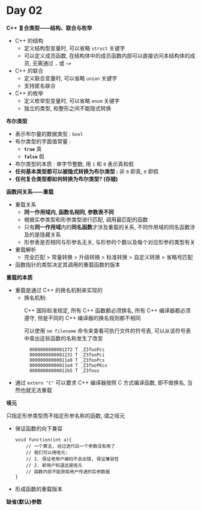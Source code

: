 # Day 02

**C++ 复合类型——结构、联合与枚举** <p>
- C++ 的结构
    - 定义结构型变量时, 可以省略 `struct` 关键字
    - 可以定义成员函数, 在结构体中的成员函数内部可以直接访问本结构体的成员, 无需通过 **`.`** 或 **`->`**
- C++ 的联合
    - 定义联合变量时, 可以省略 `union` 关键字
    - 支持匿名联合
- C++ 的枚举
    - 定义枚举型变量时, 可以省略 `enum` 关键字
    - 独立的类型, 和整形之间不能隐式转换

**布尔类型** <p>
- 表示布尔量的数据类型 : `bool`
- 布尔类型的字面值常量 :
    - **`true`** 真
    - **`false`** 假
- 布尔类型的本质 : 单字节整数, 用 `1` 和 `0` 表示真和假
- **任何基本类型都可以被隐式转换为布尔类型 :** 非 `0` 即真, `0` 即假
- **任何复合类型都如何转换为布尔类型? (存疑)**

**函数间关系——重载** <p>
- 重载关系
    - **同一作用域内, 函数名相同, 参数表不同**
    - 根据实参类型和形参类型进行匹配, 调用最匹配的函数
    - 只有**同一作用域**内的**同名函数**才涉及重载的关系, 不同作用域的同名函数涉及的是隐藏关系
    - 形参表是否相同与形参名无关, 与形参的个数以及每个对应形参的类型有关
- 重载解析
    - 完全匹配 > 常量转换 > 升级转换 > 标准转换 > 自定义转换 > 省略号匹配
- 函数指针的类型决定其调用的重载函数的版本

**重载的本质** <p>
- 重载是通过 C++ 的换名机制来实现的
    - 换名机制: <p>
      C++ 国际标准规定, 所有 C++ 函数都必须换名, 所有 C++ 编译器都必须遵守, 但是不同的 C++ 编译器的换名规则都不相同 <p>
      可以使用 `nm filename` 命令来查看可执行文件的符号表, 可以从该符号表中查出这些函数的名称发生了改变 <p>
      ```
        0000000000001272 T _Z3fooPcc
        0000000000001231 T _Z3fooPci
        00000000000011a9 T _Z3fooPcs
        00000000000011ed T _Z3fooPKcs
        00000000000012b5 T _Z3fooz
      ```
- 通过 `extern "C"` 可以要求 C++ 编译器按照 C 方式编译函数, 即不做换名, 当然也就无法重载

**哑元** <p>
只指定形参类型而不指定形参名称的函数, 谓之哑元
- 保证函数的向下兼容
    ```
    void function(int a){
        // 一个算法, 经过迭代后一个参数没有用了
        // 我们可以用哑元:
        // 1. 保证老用户编码不会出错, 保证兼容性
        // 2. 新用户知道这是哑元
        // 函数内部不能获取用户传递的实参数据
    }
    ```
- 形成函数的重载版本

**缺省(默认)参数** <p>

